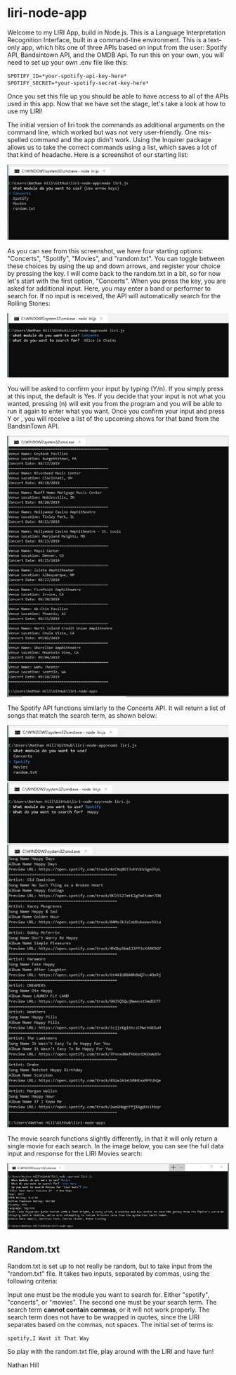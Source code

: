 # liri-node-app
Welcome to my LIRI App, build in Node.js. This is a Language Interpretation Recognition Interface, built in a command-line environment. This is a text-only app, which hits one of three APIs based on input from the user: Spotify API, Bandsintown API, and the OMDB Api. To run this on your own, you will need to set up your own .env file like this:

    SPOTIFY_ID=*your-spotify-api-key-here*
    SPOTIFY_SECRET=*your-spotify-secret-key-here*

Once you set this file up you should be able to have access to all of the APIs used in this app. Now that we have set the stage, let's take a look at how to use my LIRI!

The initial version of liri took the commands as additional arguments on the command line, which worked but was not very user-friendly. One mis-spelled command and the app didn't work. Using the Inquirer package allows us to take the correct commands using a list, which saves a lot of that kind of headache. Here is a screenshot of our starting list: 

<img src="images/LIRI-initial.jpg">

As you can see from this screenshot, we have four starting options: "Concerts", "Spotify", "Movies", and "random.txt". You can toggle between these choices by using the up and down arrows, and register your choice by pressing the <ENTER> key. I will come back to the random.txt in a bit, so for now let's start with the first option, "Concerts". When you press the <ENTER> key, you are asked for additional input. Here, you may enter a band or performer to search for. If no input is received, the API will automatically search for the Rolling Stones:

<img src="images/LIRI-concert-input.jpg">

You will be asked to confirm your input by typing (Y/n). If you simply press <ENTER> at this input, the default is Yes. If you decide that your input is not what you wanted, pressing (n) will exit you from the program and you will be able to run it again to enter what you want. Once you confirm your input and press Y or <ENTER>, you will receive a list of the upcoming shows for that band from the BandsinTown API. 

<img src="images/LIRI-concert-response.jpg">

The Spotify API functions similarly to the Concerts API. It will return a list of songs that match the search term, as shown below:

<img src="images/LIRI-spotify-initial.jpg"><br>
<img src="images/LIRI-spotify-input.jpg"><br>
<img src="images/LIRI-spotify-response.jpg"><br>

The movie search functions slightly differently, in that it will only return a single movie for each search. In the image below, you can see the full data input and response for the LIRI Movies search:

<img src="images/LIRI-movies-full.jpg">

<h2>Random.txt</h2>

Random.txt is set up to not really be random, but to take input from the "random.txt" file. It takes two inputs, separated by commas, using the following criteria:

Input one must be the module you want to search for. Either "spotify", "concerts", or "movies". The second one must be your search term. The search term <b>cannot contain commas</b>, or it will  not work properly. The search term does not have to be wrapped in quotes, since the LIRI separates based on the commas, not spaces. The initial set of terms is:

    spotify,I Want it That Way

So play with the random.txt file, play around with the LIRI and have fun!

Nathan Hill
